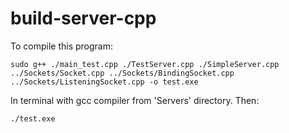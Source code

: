# build-server-cpp
To compile this program:
```
sudo g++ ./main_test.cpp ./TestServer.cpp ./SimpleServer.cpp ../Sockets/Socket.cpp ../Sockets/BindingSocket.cpp ../Sockets/ListeningSocket.cpp -o test.exe
```
In terminal with gcc compiler from 'Servers' directory. Then:
```
./test.exe
```
